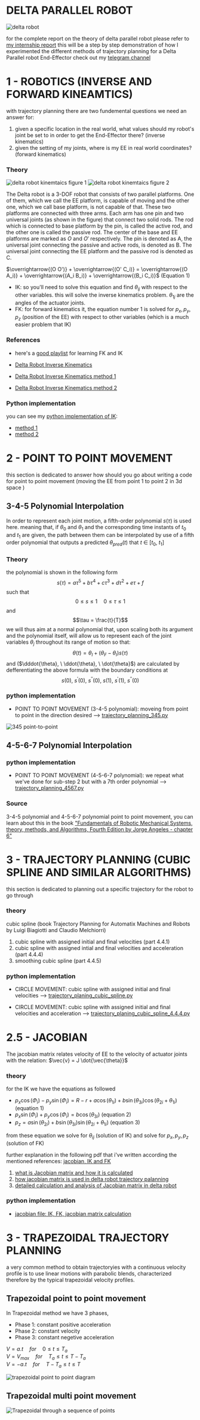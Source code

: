 # DELTA PARALLEL ROBOT

![delta robot](https://www.linearmotiontips.com/wp-content/uploads/2016/01/Delta-Robot-Diagram.jpg)

for the complete report on the theory of delta parallel robot please refer to [my internship report](https://github.com/ArthasMenethil-A/Delta_Robot/blob/main/theory/report.pdf)
this will be a step by step demonstration of how I experimented the different methods of trajectory planning for a Delta Parallel robot End-Effector
check out my [telegram channel](https://t.me/engineering_stuff_69)

# 1 - ROBOTICS (INVERSE AND FORWARD KINEAMTICS)
with trajectory planning there are two fundemental questions we need an answer for:
1. given a specific location in the real world, what values should my robot's joint be set to in order to get the End-Effector there? (inverse kinematics)
2. given the setting of my joints, where is my EE in real world coordinates? (forward kinematics)

### Theory
![delta robot kinemtaics figure 1](https://i.ibb.co/cc29GYf/Delta-robot-kin.png) ![delta robot kinemtaics figure 2](https://i.ibb.co/VVVQfkF/Delta-robot-kin-2.png)

The Delta robot is a 3-DOF robot that consists of two parallel platforms. One of them, which we call the EE platform, is capable of moving and the other one, which we call base platform, is not capable of that. These two platforms are connected with three arms. Each arm has one pin and two universal joints (as shown in the figure) that connect two solid rods. The rod which is connected to base platform by the pin, is called the active rod, and the other one is called the passive rod. The center of the base and EE platforms are marked as $O$ and $O'$ respectively.  The pin is denoted as A, the universal joint connecting the passive and active rods, is denoted as B. The universal joint connecting the EE platform and the passive rod is denoted as C. 

$\overrightarrow{(O O')} + \overrightarrow{(O' C_i)} = \overrightarrow{(O A_i)} + \overrightarrow{(A_i B_i)} + \overrightarrow{(B_i C_i)}$ (Equation 1)

- IK: so you'll need to solve this equation and find $\theta_{ij}$ with respect to the other variables. this will solve the inverse kinematics problem. $\theta_{1j}$ are the angles of the actuator joints.
- FK: for forward kinematics it, the equation number 1 is solved for $p_x, p_y, p_z$ (position of the EE) with respect to other variables (which is a much easier problem that IK) 

### References 
- here's a [good playlist](https://www.youtube.com/playlist?list=PLjx2FAhpTe3FGbcjBbxlhf56qVR0XbVNO) for learning FK and IK

- [Delta Robot Inverse Kinematics](https://sites.google.com/site/deltarobotberkeley/how-it-works)

- [Delta Robot Inverse Kinematics method 1](https://github.com/ArthasMenethil-A/Delta_Robot/blob/main/theory/Inverse%20Kinematics%20(Delta%20Robot).pdf)

- [Delta Robot Inverse Kinematics method 2](https://www.researchgate.net/publication/242073945_Delta_robot_Inverse_direct_and_intermediate_Jacobians)

### Python implementation
you can see my [python implementation of IK](https://github.com/ArthasMenethil-A/Delta_Robot/tree/main/inverse%20and%20forward%20kinematics):
- [method 1](https://github.com/ArthasMenethil-A/Delta_Robot/blob/main/inverse%20and%20forward%20kinematics/IK_method_1.py)
- [method 2](https://github.com/ArthasMenethil-A/Delta_Robot/blob/main/inverse%20and%20forward%20kinematics/IK_method_2.py)

# 2 - POINT TO POINT MOVEMENT
this section is dedicated to answer how should you go about writing a code for point to point movement (moving the EE from point 1 to point 2 in 3d space )

## 3-4-5 Polynomial Interpolation
In order to represent each joint motion, a fifth-order polynomial $s(\tau)$ is used here. meaning that, if $\theta_0$ and $\theta_1$ and the corresponding time instants of $t_0$ and $t_1$ are given, the path between them can be interpolated by use of a fifth order polynomial that outputs a predicted $\theta_{pred}(t)$ that $t \ \in \ [t_0, \ t_1]$

### Theory
the polynomial is shown in the following form 
$$s(\tau) = a\tau^5 + b\tau^4 + c\tau^3 + d\tau^2 + e\tau + f$$
such that 
$$0 \leq s \leq 1 \quad 0 \leq \tau \leq 1$$
and 
$$\tau = \frac{t}{T}$$
we will thus aim at a normal polynomial that, upon scaling both its argument and the polynomial itself, will allow us to represent each of the joint variables $\theta_j$ throughout its range of motion so that: 
$$\theta(t) = \theta_I + (\theta_F - \theta_I)s(\tau)$$
and ($\dddot{\theta}, \ \ddot{\theta}, \ \dot{\theta}$) are calculated by defferentiating the above formula
with the boundary conditions at 
$$s(0), \ s^\prime (0), \ s^{\prime \prime} (0), \ s(1), \ s^\prime (1), \ s^{\prime \prime} (0)$$

### python implementation
- POINT TO POINT MOVEMENT (3-4-5 polynomial):
  moveing from point to point in the direction desired --> [trajectory_planning_345.py](https://github.com/ArthasMenethil-A/Delta_Robot/blob/main/point%20to%20point%20movement%20(python)/trajectory_planning_345.py)

![345 point-to-point](https://i.ibb.co/TK8b9z8/345.png)

## 4-5-6-7 Polynomial Interpolation

### python implementation
- POINT TO POINT MOVEMENT (4-5-6-7 polynomial):
  we repeat what we've done for sub-step 2 but with a 7th order polynomial --> [trajectory_planning_4567.py](https://github.com/ArthasMenethil-A/Delta_Robot/blob/main/point%20to%20point%20movement%20(python)/trajectory_planning_4567.py)

### Source
3-4-5 polynomial and 4-5-6-7 polynomial point to point movement, you can learn about this in the book ["Fundamentals of Robotic 
Mechanical Systems, theory, methods, and Algorithms, Fourth Edition by Jorge Angeles - chapter 6"](https://github.com/ArthasMenethil-A/Delta_Robot/blob/main/theory/Angles_a3hfp_Fundamentals_of_Robotic.pdf)

# 3 - TRAJECTORY PLANNING (CUBIC SPLINE AND SIMILAR ALGORITHMS)
this section is dedicated to planning out a specific trajectory for the robot to go through

### theory
cubic spline (book Trajectory Planning for Automatix Machines and Robots by Luigi Biagiotti and Claudio Melchiorri)
1. cubic spline with assigned initial and final velocities (part 4.4.1)
2. cubic spline with assigned intial and final velocities and acceleration (part 4.4.4)
3. smoothing cubic spline (part 4.4.5)

### python implementation
- CIRCLE MOVEMENT:
  cubic spline with assigned initial and final velocities --> [trajectory_planing_cubic_spline.py](https://github.com/ArthasMenethil-A/Delta_Robot/blob/main/trajectory%20planning%20-%20cubic%20splin%20(python)/trajectory_planning_cubic_spline.py)

- CIRCLE MOVEMENT:
  cubic spline with assigned initial and final velocities and acceleration --> [trajectory_planing_cubic_spline_4.4.4.py](https://github.com/ArthasMenethil-A/Delta_Robot/blob/main/trajectory%20planning%20-%20cubic%20splin%20(python)/trajectory_planning_cubic_spline_4.4.4.py)

# 2.5 - JACOBIAN
The jacobian matrix relates velocity of EE to the velocity of actuator joints with the relation: $\vec{v} = J \dot{\vec{\theta}}$

### theory
for the IK we have the equations as followed 
- $p_x \cos(\Phi_i) - p_y \sin(\Phi_i) = R - r + a \cos(\theta_{1i}) + b \sin(\theta_{3i}) \cos(\theta_{2i} + \theta_{1i})$       (equation 1)
- $p_x \sin(\Phi_i) + p_y \cos(\Phi_i) = b \cos(\theta_{3i})$       (equation 2)
- $p_z = a \sin(\theta_{2i}) + b \sin(\theta_{3i}) \sin(\theta_{2i} + \theta_{1i})$       (equation 3)

from these equation we solve for $\theta_{ij}$ (solution of IK) and solve for $p_x, p_y, p_z$ (solution of FK)

further explanation in the following pdf that i've written according the mentioned references: [jacobian, IK and FK](https://github.com/ArthasMenethil-A/Delta_Robot/blob/main/theory/jacobian%20calculations.pdf)

1. [what is Jacobian matrix and how it is calculated](https://www.sciencedirect.com/science/article/pii/S1877050918309876)
2. [how jacobian matrix is used in delta robot trajectory palanning](http://jai.front-sci.com/index.php/jai/article/view/505)
3. [detailed calculation and analysis of Jacobian matrix in delta robot](http://jai.front-sci.com/index.php/jai/article/view/505)

### python implementation

- [jacobian file: IK, FK, jacobian matrix calculation](https://github.com/ArthasMenethil-A/Delta_Robot/blob/main/inverse%20and%20forward%20kinematics/IK_method_2.py)

# 3 - TRAPEZOIDAL TRAJECTORY PLANNING

a very common method to obtain trajectoryies with a continuous velocity profile is to use linear motions with parabolic blends, characterized therefore by the typical trapezoidal velocity profiles.

## Trapezoidal point to point movement 

In Trapezoidal method we have 3 phases, 
- Phase 1: constant positive acceleration
- Phase 2: constant velocity
- Phase 3: constant negetive acceleration

$V = a.t \quad for \quad 0 \leq t \leq T_a$ <br />
$V = V_{max} \quad for \quad T_a \leq t \leq T - T_a$ <br />
$V = -a.t \quad for \quad T-T_a \leq t \leq T$ <br />


![trapezoidal point to point diagram](https://i.ibb.co/ThMntMN/Untit654led.png)

## Trapezoidal multi point movement 

![Trapezoidal through a sequence of points](https://i.ibb.co/DMrJSpn/U648ntitled.png)
